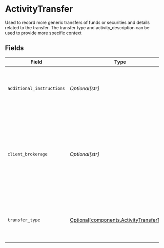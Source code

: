 # ActivityTransfer

Used to record more generic transfers of funds or securities and details related to the transfer. The transfer type and activity_description can be used to provide more specific context


## Fields

| Field                                                                                                                                       | Type                                                                                                                                        | Required                                                                                                                                    | Description                                                                                                                                 | Example                                                                                                                                     |
| ------------------------------------------------------------------------------------------------------------------------------------------- | ------------------------------------------------------------------------------------------------------------------------------------------- | ------------------------------------------------------------------------------------------------------------------------------------------- | ------------------------------------------------------------------------------------------------------------------------------------------- | ------------------------------------------------------------------------------------------------------------------------------------------- |
| `additional_instructions`                                                                                                                   | *Optional[str]*                                                                                                                             | :heavy_minus_sign:                                                                                                                          | Free form text for additional sweep messages or instructions                                                                                | FDIC asset reclassification to currency equivalent                                                                                          |
| `client_brokerage`                                                                                                                          | *Optional[str]*                                                                                                                             | :heavy_minus_sign:                                                                                                                          | String field that can be populated with the broker dealer undergoing a clearing platform conversion. Used for activity description purposes | APEX                                                                                                                                        |
| `transfer_type`                                                                                                                             | [Optional[components.ActivityTransferType]](../../models/components/activitytransfertype.md)                                                | :heavy_minus_sign:                                                                                                                          | Provides more granular detail on the purpose of transfer                                                                                    | DECONVERSION                                                                                                                                |